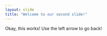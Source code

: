 ```yaml
---
layout: slide
title: "Welcome to our second slide!"
---
```

Okay, this works!
Use the left arrow to go back!
